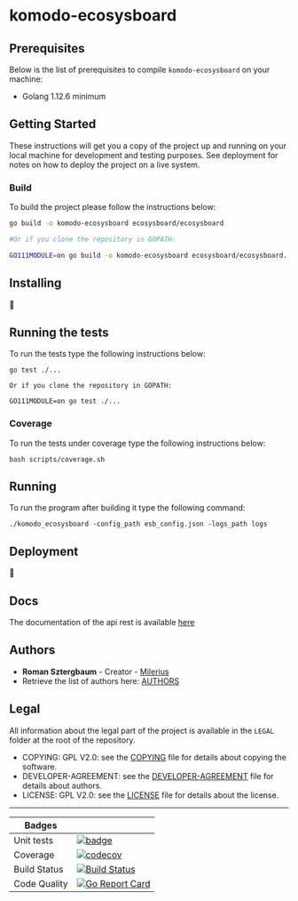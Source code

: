 # komodo-ecosysboard

## Prerequisites

Below is the list of prerequisites to compile `komodo-ecosysboard` on your machine:

- Golang 1.12.6 minimum

## Getting Started

These instructions will get you a copy of the project up and running on your local machine for development and testing purposes.
See deployment for notes on how to deploy the project on a live system.

### Build

To build the project please follow the instructions below:

```bash
go build -o komodo-ecosysboard ecosysboard/ecosysboard

#Or if you clone the repository in GOPATH:

GO111MODULE=on go build -o komodo-ecosysboard ecosysboard/ecosysboard.
```

## Installing

:construction:

## Running the tests

To run the tests type the following instructions below:

```
go test ./...

Or if you clone the repository in GOPATH:

GO111MODULE=on go test ./...
```

### Coverage

To run the tests under coverage type the following instructions below:

```
bash scripts/coverage.sh 
```

## Running

To run the program after building it type the following command:

```
./komodo_ecosysboard -config_path esb_config.json -logs_path logs
```

## Deployment

:construction:

## Docs

The documentation of the api rest is available [here](./docs/api.md)

## Authors

-  **Roman Sztergbaum** - Creator - [Milerius](https://github.com/Milerius)
- Retrieve the list of authors here: [AUTHORS](LEGAL/AUTHORS)

## Legal

All information about the legal part of the project is available in the `LEGAL` folder at the root of the repository.

- COPYING: GPL V2.0: see the [COPYING](LEGAL/COPYING) file for details about copying the software.
- DEVELOPER-AGREEMENT: see the [DEVELOPER-AGREEMENT](LEGAL/DEVELOPER-AGREEMENT) file for details about authors.
- LICENSE: GPL V2.0: see the [LICENSE](LEGAL/LICENSE) file for details about the license.

***

| Badges     |                                                                                                                                                              |
|------------|--------------------------------------------------------------------------------------------------------------------------------------------------------------|
| Unit tests | [![badge](https://report.ci/status/KomodoPlatform/komodo-ecosysboard/badge.svg?branch=master)](https://report.ci/status/KomodoPlatform/komodo-ecosysboard?branch=master) |
| Coverage   | [![codecov](https://codecov.io/gh/KomodoPlatform/komodo-ecosysboard/branch/master/graph/badge.svg)](https://codecov.io/gh/KomodoPlatform/komodo-ecosysboard)                                                                                                                                                              |
| Build Status | [![Build Status](https://travis-ci.com/KomodoPlatform/komodo-ecosysboard.svg?branch=master)](https://travis-ci.com/KomodoPlatform/komodo-ecosysboard)                                                                                                                                                              |
| Code Quality | [![Go Report Card](https://goreportcard.com/badge/github.com/KomodoPlatform/komodo-ecosysboard)](https://goreportcard.com/report/github.com/KomodoPlatform/komodo-ecosysboard)